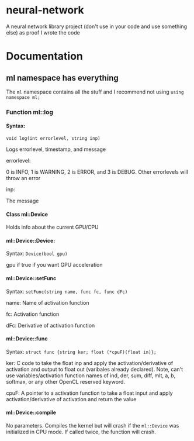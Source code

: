 # neural-network
A neural network library project (don't use in your code and use something else) as proof I wrote the code

# Documentation

## ml namespace has everything

The `ml` namespace contains all the stuff and I recommend not using `using namespace ml;`

### Function ml::log

#### Syntax:
`void log(int errorlevel, string inp)`

Logs errorlevel, timestamp, and message

errorlevel:

0 is INFO, 1 is WARNING, 2 is ERROR, and 3 is DEBUG. Other errorlevels will throw an error

inp:

The message

#### Class ml::Device

Holds info about the current GPU/CPU

#### ml::Device::Device:

Syntax: `Device(bool gpu)`

gpu if true if you want GPU acceleration

#### ml::Device::setFunc

Syntax: `setFunc(string name, func fc, func dFc)`

name: Name of activation function

fc: Activation function

dFc: Derivative of activation function

#### ml::Device::func

Syntax: `struct func {string ker; float (*cpuF)(float in)};`

ker: C code to take the float inp and apply the activation/derivative of activation and output to float out (varibales already declared). Note, can't use variables/activation function names of ind, der, sum, diff, mlt, a, b, softmax, or any other OpenCL reserved keyword.

cpuF: A pointer to a activation function to take a float input and apply activation/derivative of activation and return the value

#### ml::Device::compile

No parameters. Compiles the kernel but will crash if the `ml::Device` was initialized in CPU mode. If called twice, the function will crash.